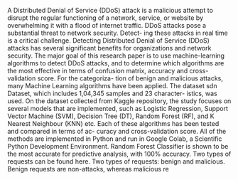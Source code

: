 A Distributed Denial of Service (DDoS) attack is a malicious attempt to disrupt the
regular functioning of a network, service, or website by overwhelming it with a flood
of internet traffic. DDoS attacks pose a substantial threat to network security. Detect-
ing these attacks in real time is a critical challenge. Detecting Distributed Denial of
Service (DDoS) attacks has several significant benefits for organizations and network
security. The major goal of this research paper is to use machine-learning algorithms
to detect DDoS attacks, and to determine which algorithms are the most effective in
terms of confusion matrix, accuracy and cross-validation score. For the categoriza-
tion of benign and malicious attacks, many Machine Learning algorithms have been
applied. The dataset sdn Dataset, which includes 1,04,345 samples and 23 character-
istics, was used. On the dataset collected from Kaggle repository, the study focuses
on several models that are implemented, such as Logistic Regression, Support Vector
Machine (SVM), Decision Tree (DT), Random Forest (RF), and K Nearest Neighbour
(KNN) etc. Each of these algorithms has been tested and compared in terms of ac-
curacy and cross-validation score. All of the methods are implemented in Python and
run in Google Colab, a Scientific Python Development Environment. Random Forest
Classifier is shown to be the most accurate for predictive analysis, with 100% accuracy.
Two types of requests can be found here. Two types of requests: benign and malicious.
Benign requests are non-attacks, whereas malicious re
